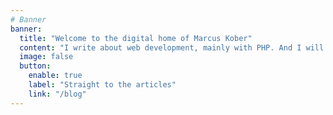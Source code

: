 ```yaml
---
# Banner
banner:
  title: "Welcome to the digital home of Marcus Kober"
  content: "I write about web development, mainly with PHP. And I will show you some images I've generated using Midjourney."
  image: false
  button:
    enable: true
    label: "Straight to the articles"
    link: "/blog"
---
```

